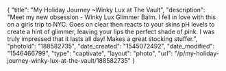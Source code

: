 {
    "title": "My Holiday Journey ~Winky Lux at The Vault",
    "description": "Meet my new obsession - Winky Lux Glimmer Balm. I fell in love with this on a girls trip to NYC.  Goes on clear then reacts to your skins pH levels to create a hint of glimmer, leaving your lips the perfect shade of pink.  I was truly impressed that it lasts all day! Makes a great stocking stuffer.",
    "photoId": "188582735",
    "date_created": "1545072492",
    "date_modified": "1546466799",
    "type": "captivate",
    "layout": "photo",
    "url": "\/p\/my-holiday-journey-winky-lux-at-the-vault\/188582735"
}